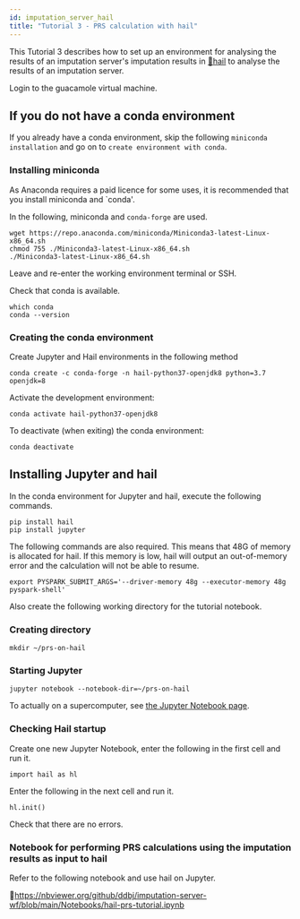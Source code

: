 ```yaml
---
id: imputation_server_hail
title: "Tutorial 3 - PRS calculation with hail"
---
```


This Tutorial 3 describes how to set up an environment for analysing the results of an imputation server's imputation results in [&#x1f517;<u>hail</u>](https://hail.is)  to analyse the results of an imputation server.


Login to the guacamole virtual machine.


## If you do not have a conda environment

If you already have a conda environment, skip the following `miniconda installation` and go on to `create environment with conda`.

### Installing miniconda

As Anaconda requires a paid licence for some uses, it is recommended that you install miniconda and `conda'.

In the following, miniconda and `conda-forge` are used.

```
wget https://repo.anaconda.com/miniconda/Miniconda3-latest-Linux-x86_64.sh
chmod 755 ./Miniconda3-latest-Linux-x86_64.sh
./Miniconda3-latest-Linux-x86_64.sh
```

Leave and re-enter the working environment terminal or SSH.

Check that conda is available.

```
which conda
conda --version
```


### Creating the conda environment

Create Jupyter and Hail environments in the following method

```
conda create -c conda-forge -n hail-python37-openjdk8 python=3.7 openjdk=8
```

Activate the development environment:

```
conda activate hail-python37-openjdk8
```

To deactivate (when exiting) the conda environment:

```
conda deactivate
```


## Installing Jupyter and hail

In the conda environment for Jupyter and hail, execute the following commands.

```
pip install hail
pip install jupyter
```

The following commands are also required. This means that 48G of memory is allocated for hail.
If this memory is low, hail will output an out-of-memory error and the calculation will not be able to resume.

```
export PYSPARK_SUBMIT_ARGS='--driver-memory 48g --executor-memory 48g pyspark-shell'
```

Also create the following working directory for the tutorial notebook.

### Creating directory

```
mkdir ~/prs-on-hail
```

### Starting Jupyter

```
jupyter notebook --notebook-dir=~/prs-on-hail
```

To actually on a supercomputer, see [<u>the Jupyter Notebook page</u>](/software/jupyter_notebook).


### Checking Hail startup

Create one new Jupyter Notebook, enter the following in the first cell and run it.

```
import hail as hl
```

Enter the following in the next cell and run it.

```
hl.init()
```

Check that there are no errors.

### Notebook for performing PRS calculations using the imputation results as input to hail

Refer to the following notebook and use hail on Jupyter.


&#x1f517;<u>https://nbviewer.org/github/ddbj/imputation-server-wf/blob/main/Notebooks/hail-prs-tutorial.ipynb</u>
